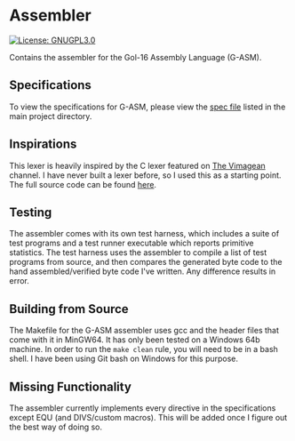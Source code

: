 # Assembler
[![License: GNUGPL3.0](https://img.shields.io/badge/License-GNUGPL3.0-purple.svg)](https://opensource.org/license/gpl-3-0)

Contains the assembler for the Gol-16 Assembly Language (G-ASM).

## Specifications
To view the specifications for G-ASM, please view the [spec file][spec-file] listed in the main project directory.

## Inspirations
This lexer is heavily inspired by the C lexer featured on [The Vimagean][lexer-vid] channel. I have never built a lexer
before, so I used this as a starting point. The full source code can be found [here][lexer-source].

## Testing
The assembler comes with its own test harness, which includes a suite of test programs and a test runner executable
which reports primitive statistics. The test harness uses the assembler to compile a list of test programs from source,
and then compares the generated byte code to the hand assembled/verified byte code I've written. Any difference results
in error.

## Building from Source
The Makefile for the G-ASM assembler uses gcc and the header files that come with it in MinGW64. It has only been
tested on a Windows 64b machine. In order to run the `make clean` rule, you will need to be in a bash shell. I have been
using Git bash on Windows for this purpose.

## Missing Functionality
The assembler currently implements every directive in the specifications except EQU (and DIVS/custom macros). This will
be added once I figure out the best way of doing so.

[lexer-source]: https://github.com/ThePrimeagen/ts-rust-zig-deez/blob/master/c/src/lexer/lexer.c
[lexer-vid]: https://www.youtube.com/watch?v=Z1wpTBpjXUs
[spec-file]: ../spec/gasm_spec.txt
